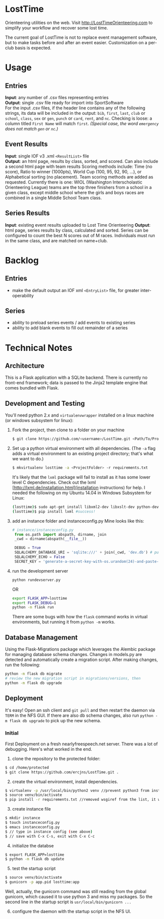 # LostTime
Orienteering utilities on the web. Visit <http://LostTimeOrienteering.com> to simplify your workflow and recover some lost time.

The current goal of LostTime is not to replace event management software, but to make tasks before and after an event easier. Customization on a per-club basis is expected.

# Usage

## Entries
**Input**: any number of .csv files representing entries  
**Output**: single .csv file ready for import into SportSoftware  
For the input .csv files, if the header line contains any of the following strings, its data will be included in the output: `bib`, `first`, `last`, `club` or `school`, `class`, `sex` or `gen`, `punch` or `card`, `rent`, and `nc`. Checking is loose: a column titled `First Name` will match `first`. *(Special case, the word `emergency` does not match `gen` or `nc`.)*

## Event Results
**Input**: single IOF v3 .xml `<ResultList>` file  
**Output**: an html page, results by class, sorted, and scored. Can also include a second html page with team results 
Scoring methods include: Time (no score), Ratio to winner (1000pts), World Cup (100, 95, 92, 90, ...), or Alphabetical sorting (no placement).
Team scoring methods are added as requested. Currently there is one: WIOL (Washington Interscholastic Orienteering League) teams are the top three finishers from a school in a given class, except middle school where the girls and boys races are combined in a single Middle School Team class.

## Series Results
**Input**: existing event results uploaded to Lost Time Orienteering
**Output**: html page, series results by class, calculated and sorted.
Series can be configured to count the best N scores out of M races. Individuals must run in the same class, and are matched on name+club.

# Backlog
## Entries
- make the default output an IOF xml `<EntryList>` file, for greater inter-operability
## Series
- ability to preload series events / add events to existing series
- ability to add blank events to fill out remainder of a series


# Technical Notes
## Architecture
This is a Flask application with a SQLite backend. There is currently no front-end framework; data is passed to the Jinja2 template engine that comes bundled with Flask.
## Development and Testing
You'll need python 2.x and `virtualenvwrapper` installed on a linux machine (or windows subsystem for linux):

1. Fork the project, then clone to a folder on your machine
   ```bash
   $ git clone https://github.com/<username>/LostTime.git <Path/To/Project/Folder>
   ```

2. Set up a python virtual environment with all dependencies. (The `-a` flag adds a virtual environment to an existing project directory; that's what we want to do.)
   ```bash
   $ mkvirtualenv losttime -a <ProjectFolder> -r requirements.txt
   ```

   It's likely that the `lxml` package will fail to install as it has some lower level C dependencies. Check out the lxml [http://lxml.de/installation.html](installation instructions) for help. I needed the following on my Ubuntu 14.04 in Windows Subsystem for Linux:
   ```bash
   (losttime)$ sudo apt-get install libxml2-dev libxslt-dev python-dev zlib1g-dev
   (losttime)$ pip install lxml #success!
   ```

3. add an instance folder and instanceconfig.py Mine looks like this:
   ```python
   # instance/instanceconfig.py
    from os.path import abspath, dirname, join
    _cwd = dirname(abspath(__file__))

    DEBUG = True
    SQLALCHEMY_DATABASE_URI = 'sqlite:///' + join(_cwd, 'dev.db') # puts the db in the instance folder
    SQLALCHEMY_ECHO = False
    SECRET_KEY = 'generate-a-secret-key-with-os.urandom(24)-and-paste-here'
   ```

4. run the development server
   ```bash
   python rundevserver.py
   ```

   OR
   ```bash
   export FLASK_APP=losttime
   export FLASK_DEBUG=1
   python -m flask run
   ```

   There are some bugs with how the `flask` command works in virtual environments, but running it from `python -m` works. 

## Database Management
Using the Flask-Migrations package which leverages the Alembic package for managing database schema changes. Changes in models.py are detected and automatically create a migration script. After making changes, run the following: 
```bash
python -m flask db migrate 
# review the new migration script in migrations/versions, then
python -m flask db upgrade 
```

## Deployment

It's easy! Open an ssh client and `git pull` and then restart the daemon via `TERM` in the NFS GUI. If there are also db schema changes, also run `python -m flask db upgrade` to pick up the new schema. 


### Initial
First Deployment on a fresh nearlyfreespeech.net server. There was a lot of debugging. Here's what worked in the end.
1. clone the repository to the protected folder:
```bash
$ cd /home/protected
$ git clone https://github.com/ercjns/LostTime.git .
```
2. create the virtual environment, install dependencies.
```bash
$ virtualenv -p /usr/local/bin/python2 venv //prevent python3 from installing
$ source venv/bin/activate
$ pip install -r requirements.txt //removed wsgiref from the list, it was causing issues
```

3. create instance file
```bash
$ mkdir instance
$ touch instanceconfig.py
$ emacs instanceconfig.py
$ // type in instance config (see above)
$ // save with C-x C-s, exit with C-x C-c
```

4. initialize the databse
```bash
$ export FLASK_APP=losttime
$ python -m flask db update
```

5. test the startup script
```bash
$ source venv/bin/activate
$ gunicorn -p app.pid losttime:app
```
Well, actually, the gunicorn command was still reading from the global gunicorn, which caused it to use python 3 and miss my packages.
So the second line in the startup script is ```usr/local/bin/gunicorn ...```

6. configure the daemon with the startup script in the NFS UI.   

